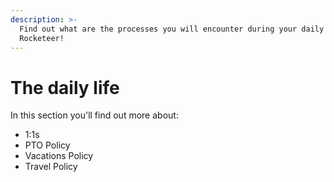 ```yaml
---
description: >-
  Find out what are the processes you will encounter during your daily life as a
  Rocketeer!
---
```


# The daily life

In this section you'll find out more about:

* 1:1s
* PTO Policy
* Vacations Policy
* Travel Policy



